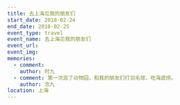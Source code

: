```yaml
---
title: 去上海见我的朋友们
start_date: 2018-02-24
end_date: 2018-02-25
event_type: travel
event_name: 去上海见我的朋友们
event_url: 
event_img: 
memories:
  - comment: 
    author: 时九
  - comment: 第一次逛了动物园，和我的朋友们打羽毛球，吃海底捞。
    author: 念九
location: 上海
---
```

